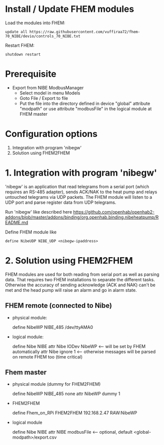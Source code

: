 # Install / Update FHEM modules

Load the modules into FHEM:

    update all https://raw.githubusercontent.com/vuffiraa72/fhem-70_NIBE/devio/controls_70_NIBE.txt
Restart FHEM:
    
    shutdown restart

# Prerequisite

- Export from NIBE ModbusManager
  - Select model in menu Models
  - Goto File / Export to file
  - Put the file into the directory defined in device "global" attribute "modpath" or use attribute "modbusFile" in the logical module at FHEM master

# Configuration options

1. Integration with program 'nibegw' 
2. Solution using FHEM2FHEM

# 1. Integration with program 'nibegw' 

'nibegw' is an application that read telegrams from a serial port (which requires an RS-485 adapter), sends ACK/NAK to the heat pump and relays untouched telegrams via UDP packets. The FHEM module will listen to a UDP port and parse register data from UDP telegrams.

Run 'nibegw' like described here https://github.com/openhab/openhab2-addons/blob/master/addons/binding/org.openhab.binding.nibeheatpump/README.md

Define FHEM module like

    define NibeUDP NIBE_UDP <nibegw-ipaddress>

# 2. Solution using FHEM2FHEM

FHEM modules are used for both reading from serial port as well as parsing data. That requires two FHEM installations to separate the different tasks. Otherwise the accuracy of sending acknowledge (ACK and NAK) can't be met and the head pump will raise an alarm and go in alarm state.

## FHEM remote (connected to Nibe)

- physical module:

    define NibeWP NIBE_485 /dev/ttyAMA0

- logical module:

    define Nibe NIBE
    attr Nibe IODev NibeWP   <-- will be set by FHEM automatically
    attr Nibe ignore 1       <-- otherwise messages will be parsed on remote FHEM too (time critical)

## Fhem master

- physical module (dummy for FHEM2FHEM)

    define NibeWP NIBE_485 none
    attr NibeWP dummy 1

- FHEM2FHEM

    define Fhem_on_RPi FHEM2FHEM 192.168.2.47 RAW:NibeWP

- logical module

    define Nibe NIBE
    attr NIBE modbusFile <absolute file path>   <-- optional, default &lt;global-modpath&gt;/export.csv
